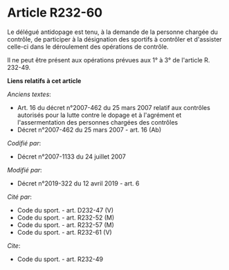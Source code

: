 # Article R232-60

Le délégué antidopage est tenu, à la demande de la personne chargée du contrôle, de participer à la désignation des sportifs
à contrôler et d'assister celle-ci dans le déroulement des opérations de contrôle.

Il ne peut être présent aux opérations prévues aux 1° à 3° de l'article R. 232-49.

**Liens relatifs à cet article**

_Anciens textes_:

  - Art. 16 du décret n°2007-462 du 25 mars 2007 relatif aux contrôles autorisés pour la lutte contre le dopage et à l'agrément et l'assermentation des personnes chargées des contrôles
  - Décret n°2007-462 du 25 mars 2007 - art. 16 (Ab)

_Codifié par_:

  - Décret n°2007-1133 du 24 juillet 2007

_Modifié par_:

  - Décret n°2019-322 du 12 avril 2019 - art. 6

_Cité par_:

  - Code du sport. - art. D232-47 (V)
  - Code du sport. - art. R232-52 (M)
  - Code du sport. - art. R232-57 (M)
  - Code du sport. - art. R232-61 (V)

_Cite_:

  - Code du sport. - art. R232-49
